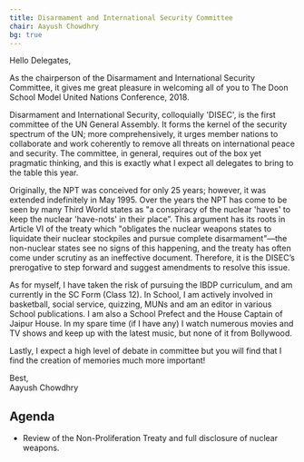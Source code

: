 ```yaml
---
title: Disarmament and International Security Committee
chair: Aayush Chowdhry
bg: true
---
```


Hello Delegates,

As the chairperson of the Disarmament and International Security Committee, it gives me great pleasure in welcoming all of you to The Doon School Model United Nations Conference, 2018.

Disarmament and International Security, colloquially 'DISEC', is the first committee of the UN General Assembly. It forms the kernel of the security spectrum of the UN; more comprehensively, it urges member nations to collaborate and work coherently to remove all threats on international peace and security. The committee, in general, requires out of the box yet pragmatic thinking, and this is exactly what I expect all delegates to bring to the table this year.

Originally, the NPT was conceived for only 25 years; however, it was extended indefinitely in May 1995. Over the years the NPT has come to be seen by many Third World states as "a conspiracy of the nuclear 'haves' to keep the nuclear 'have-nots' in their place”. This argument has its roots in Article VI of the treaty which "obligates the nuclear weapons states to liquidate their nuclear stockpiles and pursue complete disarmament"—the non-nuclear states see no signs of this happening, and the treaty has often come under scrutiny as an ineffective document. Therefore, it is the DISEC’s prerogative to step forward and suggest amendments to resolve this issue.

As for myself, I have taken the risk of pursuing the IBDP curriculum, and am currently in the SC Form (Class 12). In School, I am actively involved in basketball, social service, quizzing, MUNs and am an editor in various School publications. I am also a School Prefect and the House Captain of Jaipur House. In my spare time (if I have any) I watch numerous movies and TV shows and keep up with the latest music, but none of it from Bollywood.

Lastly, I expect a high level of debate in committee but you will find that I find the creation of memories much more important!

Best,<br>
Aayush Chowdhry

## Agenda

- Review of the Non-Proliferation Treaty and full disclosure of nuclear weapons.
